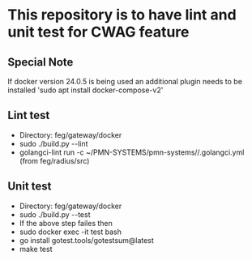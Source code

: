 # This repository is to have lint and unit test for CWAG feature

## Special Note
If docker version 24.0.5 is being used an additional plugin needs to be installed 'sudo apt install docker-compose-v2'

## Lint test
- Directory: feg/gateway/docker
- sudo ./build.py --lint
- golangci-lint run -c  ~/PMN-SYSTEMS/pmn-systems//.golangci.yml (from feg/radius/src)

## Unit test
- Directory: feg/gateway/docker
- sudo ./build.py --test
- If the above step failes then
-   sudo docker exec -it test bash
-   go install gotest.tools/gotestsum@latest
-   make test
